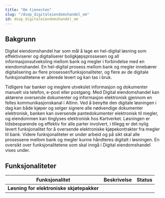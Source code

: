 ```yaml
---
title: "Om tjenesten"
slug: "/dsop_digitaleiendomshandel_om"
id: dsop_digitaleiendomshandel_om
---
```


## Bakgrunn
Digital eiendomshandel har som mål å lage en hel-digital løsning som effektiviserer og digitaliserer boligkjøpsprossesen og all informasjonsutveksling mellom bank og megler i forbindelse med en eiendomshandel. En hel-digital prosess mellom bank og megler innebærer digitalisering av flere prosesser/funksjonaliteter, og flere av de digitale funksjonalitetene er allerede levert og kan tas i bruk.

Tidligere har banker og meglere utvekslet informasjon og dokumenter manuelt via telefon, e-post eller postgang. Med Digital eiendomshandel kan aktørene oversende dokumenter og informasjon elektronisk gjennom en felles kommunikasjonskanal i Altinn. Ved å benytte den digitale løsningen i dag kan både kjøper og selger signere alle nødvendige dokumenter elektronisk, banken kan oversende pantedokumenter elektronisk til megler, og eiendommen kan tinglyses elektronisk hos Kartverket. Løsningen er tidsbesparende og effektiv for alle parter involvert, i tillegg er det nylig levert funksjonalitet for å oversende elektroniske kjøpekontrakter fra megler til bank. Videre funksjonaliteter er under arbeid og på sikt skal alle prosessene mellom bank og megler kunne håndteres digitalt i løsningen. En oversikt over funksjonalitetene som skal inngå i Digital eiendomshandel vises under.

## Funksjonaliteter

| Funksjonalitet | Beskrivelse | Status |
| ----------------------------------------------------------------------------------------------------------------------------------------------------------------------------------------------------------------------------------------------------------- | ------------------------------------------------------------------------------------------------------------------------------------------------------------------------------------------------------------------------------------------------------------------------------------------------------------------------------------------------------------------------------------------------------------------ | -------------- |
| **Løsning for elektroniske skjøtepakker** <br  /> 